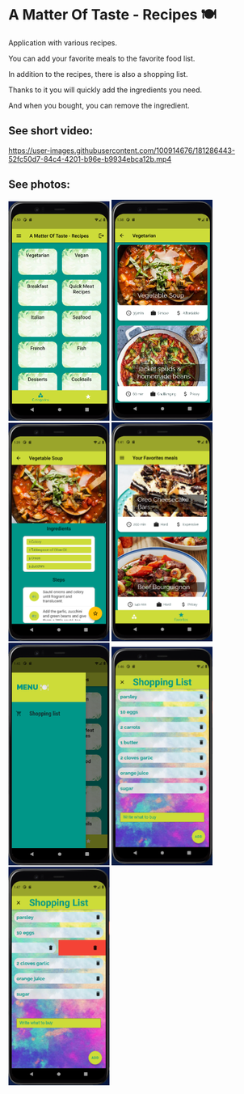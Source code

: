 # A Matter Of Taste - Recipes 🍽


Application with various recipes.

You can add your favorite meals to the favorite food list.

In addition to the recipes, there is also a shopping list.

Thanks to it you will quickly add the ingredients you need. 

And when you bought, you can remove the ingredient.


## See short video:

https://user-images.githubusercontent.com/100914676/181286443-52fc50d7-84c4-4201-b96e-b9934ebca12b.mp4

## See photos:

<img src="assets/images/image1.png" width=200>    <img src="assets/images/image2.png" width=200>    <img src="assets/images/image3.png" width=200>
<img src="assets/images/image4.png" width=200>    <img src="assets/images/image5.png" width=200>    <img src="assets/images/image6.png" width=200>
<img src="assets/images/image7.png" width=200>  

